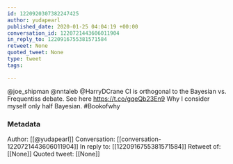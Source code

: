```yaml
---
id: 1220920307382247425
author: yudapearl
published_date: 2020-01-25 04:04:19 +00:00
conversation_id: 1220721443606011904
in_reply_to: 1220916755381571584
retweet: None
quoted_tweet: None
type: tweet
tags:

---
```


@joe_shipman @nntaleb @HarryDCrane CI is orthogonal to the Bayesian vs. Frequentiss debate. See
here   https://t.co/gqeQb23En9 Why I consider myself only half Bayesian. #Bookofwhy

### Metadata

Author: [[@yudapearl]]
Conversation: [[conversation-1220721443606011904]]
In reply to: [[1220916755381571584]]
Retweet of: [[None]]
Quoted tweet: [[None]]
